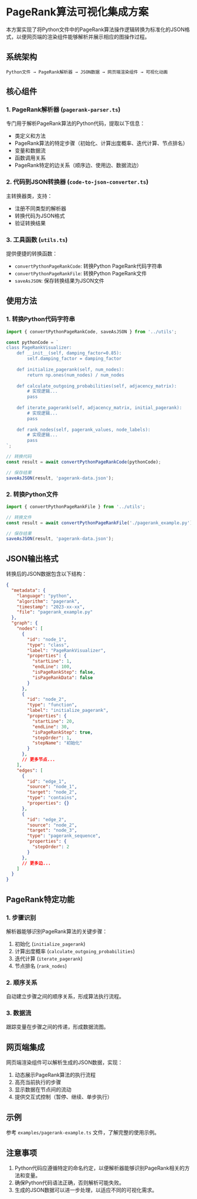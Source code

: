 # PageRank算法可视化集成方案

本方案实现了将Python文件中的PageRank算法操作逻辑转换为标准化的JSON格式，以便网页端的渲染组件能够解析并展示相应的图操作过程。

## 系统架构

```
Python文件 → PageRank解析器 → JSON数据 → 网页端渲染组件 → 可视化动画
```

## 核心组件

### 1. PageRank解析器 (`pagerank-parser.ts`)

专门用于解析PageRank算法的Python代码，提取以下信息：
- 类定义和方法
- PageRank算法的特定步骤（初始化、计算出度概率、迭代计算、节点排名）
- 变量和数据流
- 函数调用关系
- PageRank特定的边关系（顺序边、使用边、数据流边）

### 2. 代码到JSON转换器 (`code-to-json-converter.ts`)

主转换器类，支持：
- 注册不同类型的解析器
- 转换代码为JSON格式
- 验证转换结果

### 3. 工具函数 (`utils.ts`)

提供便捷的转换函数：
- `convertPythonPageRankCode`: 转换Python PageRank代码字符串
- `convertPythonPageRankFile`: 转换Python PageRank文件
- `saveAsJSON`: 保存转换结果为JSON文件

## 使用方法

### 1. 转换Python代码字符串

```typescript
import { convertPythonPageRankCode, saveAsJSON } from '../utils';

const pythonCode = `
class PageRankVisualizer:
    def __init__(self, damping_factor=0.85):
        self.damping_factor = damping_factor
    
    def initialize_pagerank(self, num_nodes):
        return np.ones(num_nodes) / num_nodes
    
    def calculate_outgoing_probabilities(self, adjacency_matrix):
        # 实现逻辑...
        pass
    
    def iterate_pagerank(self, adjacency_matrix, initial_pagerank):
        # 实现逻辑...
        pass
    
    def rank_nodes(self, pagerank_values, node_labels):
        # 实现逻辑...
        pass
`;

// 转换代码
const result = await convertPythonPageRankCode(pythonCode);

// 保存结果
saveAsJSON(result, 'pagerank-data.json');
```

### 2. 转换Python文件

```typescript
import { convertPythonPageRankFile } from '../utils';

// 转换文件
const result = await convertPythonPageRankFile('./pagerank_example.py');

// 保存结果
saveAsJSON(result, 'pagerank-data.json');
```

## JSON输出格式

转换后的JSON数据包含以下结构：

```json
{
  "metadata": {
    "language": "python",
    "algorithm": "pagerank",
    "timestamp": "2023-xx-xx",
    "file": "pagerank_example.py"
  },
  "graph": {
    "nodes": [
      {
        "id": "node_1",
        "type": "class",
        "label": "PageRankVisualizer",
        "properties": {
          "startLine": 1,
          "endLine": 100,
          "isPageRankStep": false,
          "isPageRankData": false
        }
      },
      {
        "id": "node_2",
        "type": "function",
        "label": "initialize_pagerank",
        "properties": {
          "startLine": 20,
          "endLine": 30,
          "isPageRankStep": true,
          "stepOrder": 1,
          "stepName": "初始化"
        }
      },
      // 更多节点...
    ],
    "edges": [
      {
        "id": "edge_1",
        "source": "node_1",
        "target": "node_2",
        "type": "contains",
        "properties": {}
      },
      {
        "id": "edge_2",
        "source": "node_2",
        "target": "node_3",
        "type": "pagerank_sequence",
        "properties": {
          "stepOrder": 2
        }
      },
      // 更多边...
    ]
  }
}
```

## PageRank特定功能

### 1. 步骤识别

解析器能够识别PageRank算法的关键步骤：
1. 初始化 (`initialize_pagerank`)
2. 计算出度概率 (`calculate_outgoing_probabilities`)
3. 迭代计算 (`iterate_pagerank`)
4. 节点排名 (`rank_nodes`)

### 2. 顺序关系

自动建立步骤之间的顺序关系，形成算法执行流程。

### 3. 数据流

跟踪变量在步骤之间的传递，形成数据流图。

## 网页端集成

网页端渲染组件可以解析生成的JSON数据，实现：
1. 动态展示PageRank算法的执行流程
2. 高亮当前执行的步骤
3. 显示数据在节点间的流动
4. 提供交互式控制（暂停、继续、单步执行）

## 示例

参考 `examples/pagerank-example.ts` 文件，了解完整的使用示例。

## 注意事项

1. Python代码应遵循特定的命名约定，以便解析器能够识别PageRank相关的方法和变量。
2. 确保Python代码语法正确，否则解析可能失败。
3. 生成的JSON数据可以进一步处理，以适应不同的可视化需求。